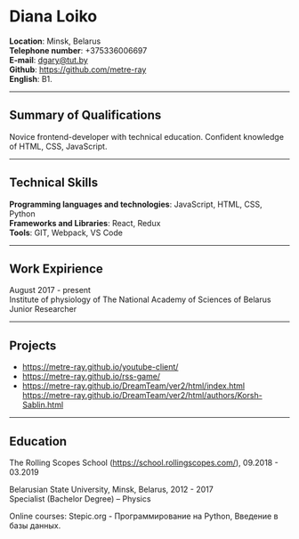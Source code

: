 # Diana Loiko 
**Location**: Minsk, Belarus  
**Telephone number**: +375336006697  
**E-mail**: dgary@tut.by  
**Github**: https://github.com/metre-ray  
**English**: B1.
________________________________________
## Summary of Qualifications 	
Novice frontend-developer with technical education. Confident knowledge of HTML, CSS, JavaScript. 
________________________________________
## Technical Skills
**Programming languages and technologies**: JavaScript, HTML, CSS, Python  
**Frameworks and Libraries**: React, Redux  
**Tools**: GIT, Webpack, VS Code  
________________________________________
## Work Expirience
August 2017 - present  
Institute of physiology of The National Academy of Sciences of Belarus  
Junior Researcher
________________________________________
## Projects
- https://metre-ray.github.io/youtube-client/
- https://metre-ray.github.io/rss-game/
- https://metre-ray.github.io/DreamTeam/ver2/html/index.html  
    https://metre-ray.github.io/DreamTeam/ver2/html/authors/Korsh-Sablin.html
________________________________________
## Education
The Rolling Scopes School (https://school.rollingscopes.com/), 09.2018 - 03.2019   

Belarusian State University, Minsk, Belarus, 2012 - 2017  
Specialist (Bachelor Degree) – Physics  

Online courses:
Stepic.org - Программирование на Python, Введение в базы данных.
